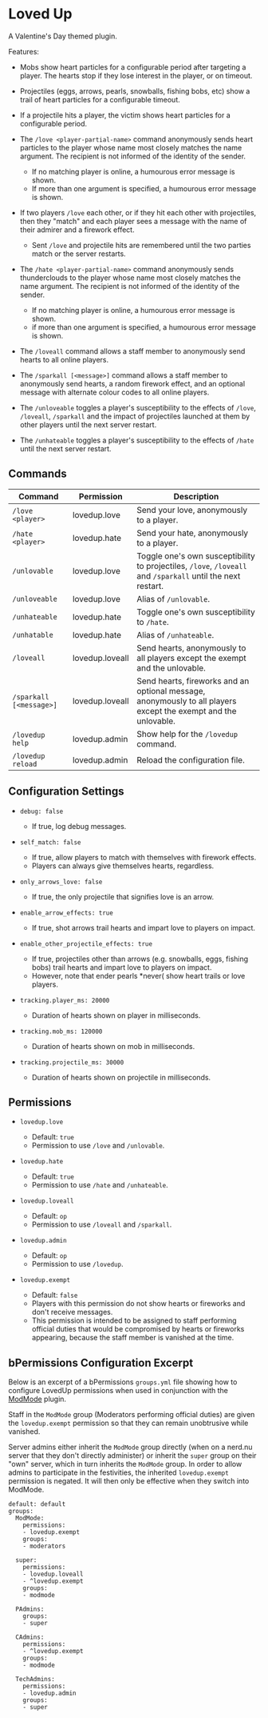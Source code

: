 Loved Up
========
A Valentine's Day themed plugin.

Features:

 * Mobs show heart particles for a configurable period after targeting a
   player. The hearts stop if they lose interest in the player, or on timeout.

 * Projectiles (eggs, arrows, pearls, snowballs, fishing bobs, etc) show a
   trail of heart particles for a configurable timeout.

 * If a projectile hits a player, the victim shows heart particles for a
   configurable period.

 * The `/love <player-partial-name>` command anonymously sends heart
   particles to the player whose name most closely matches the name argument.
   The recipient is not informed of the identity of the sender.

   * If no matching player is online, a humourous error message  is shown.
   * If more than one argument is specified, a humourous error message is shown.

 * If two players `/love` each other, or if they hit each other with
   projectiles, then they "match" and each player sees a message with the name
   of their admirer and a firework effect.

   * Sent `/love` and projectile hits are remembered until the two parties
     match or the server restarts.

 * The `/hate <player-partial-name>` command anonymously sends thunderclouds
   to the player whose name most closely matches the name argument.
   The recipient is not informed of the identity of the sender.

   * If no matching player is online, a humourous error message is shown.
   * if more than one argument is specified, a humourous error message is shown.

 * The `/loveall` command allows a staff member to anonymously send hearts
   to all online players.

 * The `/sparkall [<message>]` command allows a staff member to
   anonymously send hearts, a random firework effect, and an optional message
   with alternate colour codes to all online players.

 * The `/unloveable` toggles a player's susceptibility to the effects of
   `/love`, `/loveall`, `/sparkall` and the impact of projectiles
   launched at them by other players until the next server restart.

 * The `/unhateable` toggles a player's susceptibility to the effects of
   `/hate` until the next server restart.

Commands
--------

| Command                   | Permission      | Description                              |
| ------------------------- | --------------- | ---------------------------------------- |
| `/love <player>`          | lovedup.love    | Send your love, anonymously to a player. |
| `/hate <player>`          | lovedup.hate    | Send your hate, anonymously to a player. |
| `/unlovable`              | lovedup.love    | Toggle one's own susceptibility to projectiles, `/love`, `/loveall` and `/sparkall` until the next restart. |
| `/unloveable`             | lovedup.love    | Alias of `/unlovable`. |
| `/unhateable`             | lovedup.hate    | Toggle one's own susceptibility to `/hate`. |
| `/unhatable`              | lovedup.hate    | Alias of `/unhateable`. |
| `/loveall`                | lovedup.loveall | Send hearts, anonymously to all players except the exempt and the unlovable. |
| `/sparkall [<message>]`   | lovedup.loveall | Send hearts, fireworks and an optional message, anonymously to all players except the exempt and the unlovable. |
| `/lovedup help`           | lovedup.admin   | Show help for the `/lovedup` command. |
| `/lovedup reload`         | lovedup.admin   | Reload the configuration file. |


Configuration Settings
----------------------

 * `debug: false`
   * If true, log debug messages.

 * `self_match: false`
   * If true, allow players to match with themselves with firework effects.
   * Players can always give themselves hearts, regardless.

 * `only_arrows_love: false`
   * If true, the only projectile that signifies love is an arrow.

 * `enable_arrow_effects: true`
   * If true, shot arrows trail hearts and impart love to players on impact.

 * `enable_other_projectile_effects: true`
   * If true, projectiles other than arrows (e.g. snowballs, eggs, fishing bobs)
     trail hearts and impart love to players on impact.
   * However, note that ender pearls *never( show heart trails or love players.

 * `tracking.player_ms: 20000`
   * Duration of hearts shown on player in milliseconds.

 * `tracking.mob_ms: 120000`
   * Duration of hearts shown on mob in milliseconds.

 * `tracking.projectile_ms: 30000`
   * Duration of hearts shown on projectile in milliseconds.


Permissions
-----------

 * `lovedup.love`
   * Default: `true`
   * Permission to use `/love` and `/unlovable`.

 * `lovedup.hate`
   * Default: `true`
   * Permission to use `/hate` and `/unhateable`.

* `lovedup.loveall`
   * Default: `op`
   * Permission to use `/loveall` and `/sparkall`.

* `lovedup.admin`
   * Default: `op`
   * Permission to use `/lovedup`.

* `lovedup.exempt`
   * Default: `false`
   * Players with this permission do not show hearts or fireworks and don't
     receive messages.
   * This permission is intended to be assigned to staff performing official
     duties that would be compromised by hearts or fireworks appearing, because
     the staff member is vanished at the time.


bPermissions Configuration Excerpt
----------------------------------
Below is an excerpt of a bPermissions `groups.yml` file showing how to
configure LovedUp permissions when used in conjunction with the
[ModMode](https://github.com/NerdNu/ModMode) plugin.

Staff in the `ModMode` group (Moderators performing official duties) are given
the `lovedup.exempt` permission so that they can remain unobtrusive while
vanished.

Server admins either inherit the `ModMode` group directly (when on
a nerd.nu server that they don't directly administer) or inherit the `super`
group on their "own" server, which in turn inherits the `ModMode` group.  In
order to allow admins to participate in the festivities, the inherited
`lovedup.exempt` permission is negated.  It will then only be effective
when they switch into ModMode.

```
default: default
groups:
  ModMode:
    permissions:
    - lovedup.exempt
    groups:
    - moderators

  super:
    permissions:
    - lovedup.loveall
    - ^lovedup.exempt
    groups:
    - modmode

  PAdmins:
    groups:
    - super

  CAdmins:
    permissions:
    - ^lovedup.exempt
    groups:
    - modmode

  TechAdmins:
    permissions:
    - lovedup.admin
    groups:
    - super
```
